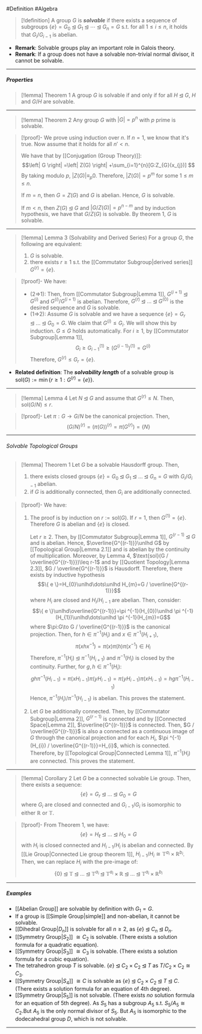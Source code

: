 #Definition #Algebra 

>[!definition]
>A group $G$ is ***solvable*** if there exists a sequence of subgroups $\{ e \}=G_{0} \unlhd G_{1}\unlhd \cdots \unlhd G_{n}=G$ s.t. for all $1 \leq i \leq n$, it holds that $G_{i}/G_{i-1}$ is abelian.

- **Remark**: Solvable groups play an important role in Galois theory.
- **Remark**: If a group does not have a solvable non-trivial normal divisor, it cannot be solvable.
---
##### Properties
> [!lemma] Theorem 1
> A group $G$ is solvable if and only if for all $H \unlhd G$, $H$ and $G / H$ are solvable.
---
> [!lemma] Theorem 2
> Any group $G$ with $\left| G \right|=p^n$ with $p$ prime is solvable.

> [!proof]-
> We prove using induction over $n$. If $n=1$, we know that it's true. Now assume that it holds for all $n'<n$. 
> 
> We have that by [[Conjugation (Group Theory)]]: $$\left| G \right| =\left| Z(G) \right| +\sum_{i=1}^{n}[G:Z_{G}(x_{j})] $$By taking modulo $p$, $\left| Z(G) \right|\equiv _p 0$. Therefore, $\left| Z(G) \right|=p^m$ for some $1\leq m\leq n$. 
> 
> If $m=n$, then $G=Z(G)$ and $G$ is abelian. Hence, $G$ is solvable. 
> 
> If $m<n$, then $Z(G)\unlhd G$ and $\left| G / Z(G) \right|=p^{n-m}$ and by induction hypothesis, we have that $G / Z(G)$ is solvable. By theorem 1, $G$ is solvable.
---
> [!lemma] Lemma 3 (Solvability and Derived Series)
> For a group $G$, the following are equivalent:
> 1. $G$ is solvable.
> 2. there exists $r\geq 1$ s.t. the [[Commutator Subgroup|derived series]] $G^{(r)}=\{ e \}$.

> [!proof]-
> We have:
> - (2=>1): Then, from [[Commutator Subgroup|Lemma 1]], $G^{(i+1)}\unlhd G^{(i)}$ and $G^{(i)} / G^{(i+1)}$ is abelian. Therefore, $G^{(r)}\unlhd \dots\unlhd G^{(0)}$ is the desired sequence and $G$ is solvable.
> - (1=>2): Assume $G$ is solvable and we have a sequence $\{ e \}=G_{r}\unlhd \dots\unlhd G_{0}=G$. We claim that $G^{(i)}\leq G_{i}$. We will show this by induction. $G\leq G$ holds automatically. For $i\geq 1$, by [[Commutator Subgroup|Lemma 1]], $$G_{i}\geq G_{i-1}^{(1)}\geq (G^{(i-1)})^{(1)}=G^{(i)}$$Therefore, $G^{(r)}\leq G_{r}=\{ e \}$.
- **Related definition**: The ***solvability length*** of a solvable group is $\text{sol}(G):=\min\{ r\geq 1:G^{(r)}=\{ e \} \}$.
---
> [!lemma] Lemma 4 
> Let $N\unlhd G$ and assume that $G^{(r)}\leq N$. Then, $\text{sol}(G / N)\leq r$.

> [!proof]-
> Let $\pi:G\to G / N$ be the canonical projection. Then, $$(G / N)^{(r)}=(\pi(G))^{(r)}=\pi(G^{(r)})=\{ N \}$$
---
###### Solvable Topological Groups
> [!lemma] Theorem 1
> Let $G$ be a solvable Hausdorff group. Then,
> 1. there exists closed groups $\{ e \}=G_{0}\unlhd G_{1}\unlhd\dots\unlhd G_{n}=G$ with $G_{i} / G_{i-1}$ abelian.
> 2. if $G$ is additionally connected, then $G_{i}$ are additionally connected.

> [!proof]-
> We have:
> 1. The proof is by induction on $r:=\text{sol}(G)$. If $r=1$, then $G^{(1)}=\{ e \}$. Therefore $G$ is abelian and $\{ e \}$ is closed.
>    
>    Let $r\geq 2$. Then, by [[Commutator Subgroup|Lemma 1]], $G^{(r-1)}\unlhd G$ and is abelian. Hence, $\overline{G^{(r-1)}}\unlhd G$ by [[Topological Group|Lemma 2.1]] and is abelian by the continuity of multiplication. Moreover, by Lemma 4, $\text{sol}(G / \overline{G^{(r-1)}})\leq r-1$ and by [[Quotient Topology|Lemma 2.3]], $G / \overline{G^{(r-1)}}$ is Hausdorff. Therefore, there exists by inductive hypothesis $$\{ e \}=H_{0}\unlhd\dots\unlhd H_{m}=G / \overline{G^{(r-1)}}$$where $H_{i}$ are closed and $H_{i} / H_{i-1}$ are abelian. Then, consider: $$\{ e \}\unlhd\overline{G^{(r-1)}}=\pi ^{-1}(H_{0})\unlhd \pi ^{-1}(H_{1})\unlhd\dots\unlhd \pi ^{-1}(H_{m})=G$$where $\pi:G\to G / \overline{G^{(r-1)}}$ is the canonical projection. Then, for $h\in \pi ^{-1}(H_{i})$ and $x\in \pi ^{-1}(H_{i+1})$, $$\pi(xhx ^{-1})=\pi(x)\pi(h)\pi(x ^{-1})\in H_{i}$$Therefore, $\pi ^{-1}(H_{i})\unlhd \pi ^{-1}(H_{i+1})$ and $\pi ^{-1}(H_{i})$ is closed by the continuity. Further, for $g,h\in \pi ^{-1}(H_{i})$: $$gh\pi ^{-1}(H_{i-1})=\pi(xH_{i-1})\pi(yH_{i-1})=\pi(yH_{i-1})\pi(xH_{i-1})=hg\pi ^{-1}(H_{i-1})$$Hence, $\pi ^{-1}(H_{i}) / \pi ^{-1}(H_{i-1})$ is abelian. This proves the statement.
> 2. Let $G$ be additionally connected. Then, by [[Commutator Subgroup|Lemma 2]], $G^{(r-1)}$ is connected and by [[Connected Space|Lemma 2]], $\overline{G^{(r-1)}}$ is connected. Then, $G / \overline{G^{(r-1)}}$ is also a connected as a continuous image of $G$ through the canonical projection and for each $H_{i}$, $\pi ^{-1}(H_{i}) / \overline{G^{(r-1)}}=H_{i}$, which is connected. Therefore, by [[Topological Group|Connected Lemma 1]], $\pi ^{-1}(H_{i})$ are connected. This proves the statement.
---
> [!lemma] Corollary 2
> Let $G$ be a connected solvable Lie group. Then, there exists a sequence: $$\{ e \}=G_{r}\unlhd\dots\unlhd G_{0}=G$$where $G_{i}$ are closed and connected and $G_{i-1} / G_{i}$ is isomorphic to either $\mathbb{R}$ or $\mathbb{T}$.

> [!proof]-
> From Theorem 1, we have: $$\{ e \}=H_{\ell}\unlhd\dots\unlhd H_{0}=G$$with $H_{i}$ is closed connected and $H_{i-1} / H_{i}$ is abelian and connected. By [[Lie Group|Connected Lie group theorem 1]], $H_{i-1} / H_{i}\cong \mathbb{T}^{a_{i}}\times \mathbb{R}^{b_{i}}$. Then, we can replace $H_{i}$ with the pre-image of: $$\{ 0 \}\unlhd \mathbb{T}\unlhd\dots \unlhd \mathbb{T}^{a_{i}}\unlhd \mathbb{T}^{a_{i}}\times \mathbb{R}\unlhd \dots\unlhd \mathbb{T}^{a_{i}}\times \mathbb{R}^{b_{i}}$$
---
##### Examples
- [[Abelian Group]] are solvable by definition with $G_{1}=G$.
- If a group is [[Simple Group|simple]] and non-abelian, it cannot be solvable.
- [[Dihedral Group|$D_n$]] is solvable for all $n\ge 2$, as $\{ e \} \unlhd C_{n}\unlhd D_{n}.$
- [[Symmetry Group|$S_2$]] $\cong C_{2}$ is solvable. (There exists a solution formula for a quadratic equation).
- [[Symmetry Group|$S_3$]] $\cong C_{3}$ is solvable. (There exists a solution formula for a cubic equation).
- The tetrahedron group $T$ is solvable. $\{ e \} \unlhd C_{2}\times C_{2}\unlhd T$ as $T / C_{2} \times C_{2}\cong C_{3}$.
- [[Symmetry Group|$S_4$]] $\cong C$ is solvable as $\{ e \}\unlhd C_{2}\times C_{2}\unlhd T \unlhd C$. (There exists a solution formula for an equation of 4th degree).
- [[Symmetry Group|$S_5$]] is not solvable. (There exists *no* solution formula for an equation of 5th degree). As $S_{5}$ has a subgroup $A_{5}$ s.t. $S_{5} / A_{5} \cong C_{2}$.But $A_{5}$ is the only normal divisor of $S_{5}$. But $A_{5}$ is isomorphic to the dodecahedral group $D$, which is not solvable.
---